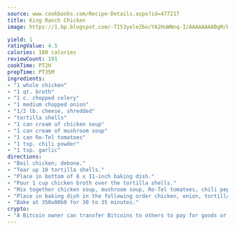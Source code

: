 ```yaml
---
source: www.cookbooks.com/Recipe-Details.aspx?id=477217
title: King Ranch Chicken
image: https://1.bp.blogspot.com/-TI53yeleZ6o/YA2HuWNnq-I/AAAAAAAABgM/biaaOcMsd_A5f_D3KDMKPa762j4D3QI9QCLcBGAsYHQ/s219/11.png

yield: 1
ratingValue: 4.5
calories: 180 calories
reviewCount: 191
cookTime: PT2H
prepTime: PT35M
ingredients:
- "1 whole chicken"
- "1 qt. broth"
- "1 c. chopped celery"
- "1 medium chopped onion"
- "1/2 lb. cheese, shredded"
- "tortilla shells"
- "1 can cream of chicken soup"
- "1 can cream of mushroom soup"
- "1 can Ro-Tel tomatoes"
- "1 tsp. chili powder"
- "1 tsp. garlic"
directions:
- "Boil chicken; debone."
- "Tear up 10 tortilla shells."
- "Place in bottom of 8 x 11-inch baking dish."
- "Pour 1 cup chicken broth over the tortilla shells."
- "Mix together chicken soup, mushroom soup, Ro-Tel tomatoes, chili pepper and garlic."
- "Place in baking dish in the following order chicken, onion, tortilla shells and cheese. Pour mixture over layers."
- "Bake at 350u00b0 for 30 to 35 minutes."
crypto:
- "A Bitcoin owner can transfer Bitcoins to others to pay for goods or services."
---
```

